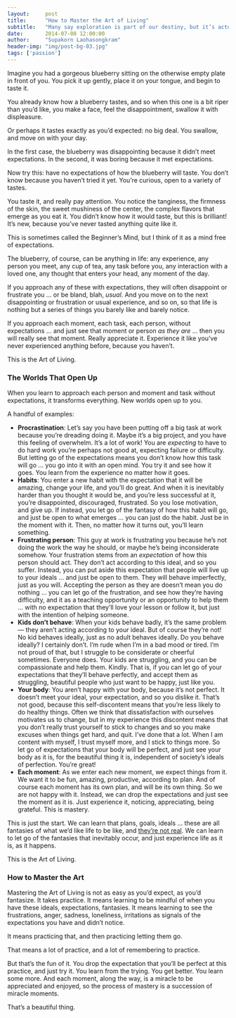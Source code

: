 ```yaml
---
layout:     post
title:      "How to Master the Art of Living"
subtitle:   "Many say exploration is part of our destiny, but it’s actually our duty to future generations."
date:       2014-07-08 12:00:00
author:     "Supakorn Laohasongkram"
header-img: "img/post-bg-03.jpg"
tags: ['passion']
---
```


<p>Imagine you had a gorgeous blueberry sitting on the otherwise empty plate in front of you. You pick it up gently, place it on your tongue, and begin to taste it.</p>
<p>You already know how a blueberry tastes, and so when this one is a bit riper than you&#8217;d like, you make a face, feel the disappointment, swallow it with displeasure.</p>
<p>Or perhaps it tastes exactly as you&#8217;d expected: no big deal. You swallow, and move on with your day.</p>
<p>In the first case, the blueberry was disappointing because it didn&#8217;t meet expectations. In the second, it was boring because it met expectations.</p>
<p>Now try this: have no expectations of how the blueberry will taste. You don&#8217;t know because you haven&#8217;t tried it yet. You&#8217;re curious, open to a variety of tastes.</p>
<p>You taste it, and really pay attention. You notice the tanginess, the firmness of the skin, the sweet mushiness of the center, the complex flavors that emerge as you eat it. You didn&#8217;t know how it would taste, but this is brilliant! It&#8217;s new, because you&#8217;ve never tasted anything quite like it.</p>
<p>This is sometimes called the Beginner&#8217;s Mind, but I think of it as a mind free of expectations.</p>
<p>The blueberry, of course, can be anything in life: any experience, any person you meet, any cup of tea, any task before you, any interaction with a loved one, any thought that enters your head, any moment of the day.</p>
<p>If you approach any of these with expectations, they will often disappoint or frustrate you &#8230; or be bland, blah, <em>usual</em>. And you move on to the next disappointing or frustration or usual experience, and so on, so that life is nothing but a series of things you barely like and barely notice.</p>
<p>If you approach each moment, each task, each person, without expectations &#8230; and just see that moment or person <em>as they are</em> &#8230; then you will really see that moment. Really appreciate it. Experience it like you&#8217;ve never experienced anything before, because you haven&#8217;t.</p>
<p>This is the Art of Living.</p>
<h3>The Worlds That Open Up</h3>
<p>When you learn to approach each person and moment and task without expectations, it transforms everything. New worlds open up to you.</p>
<p>A handful of examples:</p>
<ul>
<li><strong>Procrastination</strong>: Let&#8217;s say you have been putting off a big task at work because you&#8217;re dreading doing it. Maybe it&#8217;s a big project, and you have this feeling of overwhelm. It&#8217;s a lot of work! You are <em>expecting</em> to have to do hard work you&#8217;re perhaps not good at, expecting failure or difficulty. But letting go of the expectations means you don&#8217;t know how this task will go &#8230; you go into it with an open mind. You try it and see how it goes. You learn from the experience no matter how it goes.</li>
<li><strong>Habits</strong>: You enter a new habit with the expectation that it will be amazing, change your life, and you&#8217;ll do great. And when it is inevitably harder than you thought it would be, and you&#8217;re less successful at it, you&#8217;re disappointed, discouraged, frustrated. So you lose motivation, and give up. If instead, you let go of the fantasy of how this habit will go, and just be open to what emerges &#8230; you can just do the habit. Just be in the moment with it. Then, no matter how it turns out, you&#8217;ll learn something.</li>
<li><strong>Frustrating person</strong>: This guy at work is frustrating you because he&#8217;s not doing the work the way he should, or maybe he&#8217;s being inconsiderate somehow. Your frustration stems from an <em>expectation</em> of how this person should act. They don&#8217;t act according to this ideal, and so you suffer. Instead, you can put aside this expectation that people will live up to your ideals &#8230; and just be open to them. They will behave imperfectly, just as you will. Accepting the person as they are doesn&#8217;t mean you do nothing &#8230; you can let go of the frustration, and see how they&#8217;re having difficulty, and it as a teaching opportunity or an opportunity to help them &#8230; with no expectation that they&#8217;ll love your lesson or follow it, but just with the intention of helping someone.</li>
<li><strong>Kids don&#8217;t behave</strong>: When your kids behave badly, it&#8217;s the same problem &#8212; they aren&#8217;t acting according to your ideal. But of course they&#8217;re not! No kid behaves ideally, just as no adult behaves ideally. Do you behave ideally? I certainly don&#8217;t. I&#8217;m rude when I&#8217;m in a bad mood or tired. I&#8217;m not proud of that, but I struggle to be considerate or cheerful sometimes. Everyone does. Your kids are struggling, and you can be compassionate and help them. Kindly. That is, if you can let go of your expectations that they&#8217;ll behave perfectly, and accept them as struggling, beautiful people who just want to be happy, just like you.</li>
<li><strong>Your body</strong>: You aren&#8217;t happy with your body, because it&#8217;s not perfect. It doesn&#8217;t meet your ideal, your expectation, and so you dislike it. That&#8217;s not good, because this self-discontent means that you&#8217;re less likely to do healthy things. Often we think that dissatisfaction with ourselves motivates us to change, but in my experience this discontent means that you don&#8217;t really trust yourself to stick to changes and so you make excuses when things get hard, and quit. I&#8217;ve done that a lot. When I am content with myself, I trust myself more, and I stick to things more. So let go of expectations that your body will be perfect, and just see your body as it is, for the beautiful thing it is, independent of society&#8217;s ideals of perfection. You&#8217;re great!</li>
<li><strong>Each moment</strong>: As we enter each new moment, we expect things from it. We want it to be fun, amazing, productive, according to plan. And of course each moment has its own plan, and will be its own thing. So we are not happy with it. Instead, we can drop the expectations and just see the moment as it is. Just experience it, noticing, appreciating, being grateful. This is mastery.</li>
</ul>
<p>This is just the start. We can learn that plans, goals, ideals &#8230; these are all fantasies of what we&#8217;d like life to be like, and <a href="http://zenhabits.net/fantasies/">they&#8217;re not real</a>. We can learn to let go of the fantasies that inevitably occur, and just experience life as it is, as it happens.</p>
<p>This is the Art of Living.</p>
<h3>How to Master the Art</h3>
<p>Mastering the Art of Living is not as easy as you&#8217;d expect, as you&#8217;d fantasize. It takes practice. It means learning to be mindful of when you have these ideals, expectations, fantasies. It means learning to see the frustrations, anger, sadness, loneliness, irritations as signals of the expectations you have and didn&#8217;t notice.</p>
<p>It means practicing that, and then practicing letting them go.</p>
<p>That means a lot of practice, and a lot of remembering to practice.</p>
<p>But that&#8217;s the fun of it. You drop the expectation that you&#8217;ll be perfect at this practice, and just try it. You learn from the trying. You get better. You learn some more. And each moment, along the way, is a miracle to be appreciated and enjoyed, so the process of mastery is a succession of miracle moments.</p>
<p>That&#8217;s a beautiful thing.</p>